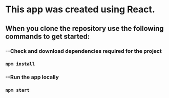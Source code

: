 # This app was created using React.

## When you clone the repository use the following commands to get started:

### --Check and download dependencies required for the project

### `npm install`

### --Run the app locally

### `npm start`
